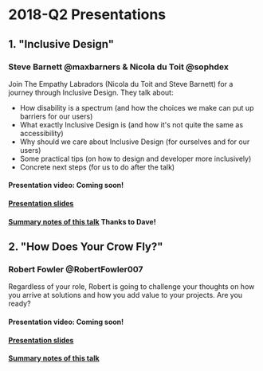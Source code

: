 # 2018-Q2 Presentations

## 1. "Inclusive Design" 
### Steve Barnett @maxbarners & Nicola du Toit @sophdex

Join The Empathy Labradors (Nicola du Toit and Steve Barnett) for a journey through Inclusive Design. They talk about:

- How disability is a spectrum (and how the choices we make can put up barriers for our users)
- What exactly Inclusive Design is (and how it's not quite the same as accessibility)
- Why should we care about Inclusive Design (for ourselves and for our users)
- Some practical tips (on how to design and developer more inclusively)
- Concrete next steps (for us to do after the talk)

#### Presentation video: Coming soon!

#### [Presentation slides](https://speakerdeck.com/stevebarnett/inclusive-design-more-heart-more-humans-1)

#### [Summary notes of this talk](Inclusive_Design.docx) Thanks to Dave!


## 2. "How Does Your Crow Fly?" 
### Robert Fowler @RobertFowler007

Regardless of your role, Robert is going to challenge your thoughts on how you arrive at solutions and how you add value to your projects. Are you ready?

#### Presentation video: Coming soon!

####  [Presentation slides](How_Does_Your_Crow_Fly.pptx)

#### [Summary notes of this talk](How_does_your_crow_fly.docx)
